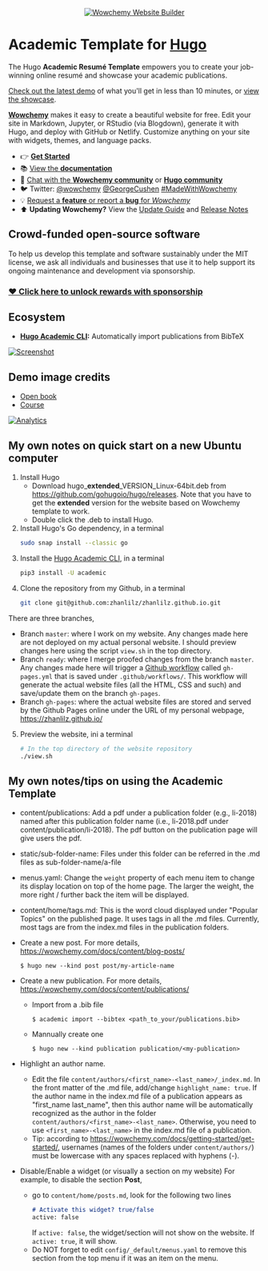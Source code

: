 <p align="center"><a href="https://wowchemy.com" target="_blank" rel="noopener"><img src="https://wowchemy.com/img/logo_200px.png" alt="Wowchemy Website Builder"></a></p>

# Academic Template for [Hugo](https://github.com/gohugoio/hugo)

The Hugo **Academic Resumé Template** empowers you to create your job-winning online resumé and showcase your academic publications.

[Check out the latest demo](https://academic-demo.netlify.app) of what you'll get in less than 10 minutes, or [view the showcase](https://wowchemy.com/user-stories/).

[**Wowchemy**](https://wowchemy.com) makes it easy to create a beautiful website for free. Edit your site in Markdown, Jupyter, or RStudio (via Blogdown), generate it with Hugo, and deploy with GitHub or Netlify. Customize anything on your site with widgets, themes, and language packs.

- 👉 [**Get Started**](https://wowchemy.com/templates/)
- 📚 [View the **documentation**](https://wowchemy.com/docs/)
- 💬 [Chat with the **Wowchemy community**](https://discord.gg/z8wNYzb) or [**Hugo community**](https://discourse.gohugo.io)
- 🐦 Twitter: [@wowchemy](https://twitter.com/wowchemy) [@GeorgeCushen](https://twitter.com/GeorgeCushen) [#MadeWithWowchemy](https://twitter.com/search?q=(%23MadeWithWowchemy%20OR%20%23MadeWithAcademic)&src=typed_query)
- 💡 [Request a **feature** or report a **bug** for _Wowchemy_](https://github.com/wowchemy/wowchemy-hugo-modules/issues)
- ⬆️ **Updating Wowchemy?** View the [Update Guide](https://wowchemy.com/docs/guide/update/) and [Release Notes](https://wowchemy.com/updates/)

## Crowd-funded open-source software

To help us develop this template and software sustainably under the MIT license, we ask all individuals and businesses that use it to help support its ongoing maintenance and development via sponsorship.

### [❤️ Click here to unlock rewards with sponsorship](https://wowchemy.com/plans/)

## Ecosystem

* **[Hugo Academic CLI](https://github.com/wowchemy/hugo-academic-cli):** Automatically import publications from BibTeX

[![Screenshot](https://raw.githubusercontent.com/wowchemy/wowchemy-hugo-modules/master/academic.png)](https://wowchemy.com)

## Demo image credits

- [Open book](https://unsplash.com/photos/J4kK8b9Fgj8)
- [Course](https://unsplash.com/photos/JKUTrJ4vK00)

[![Analytics](https://ga-beacon.appspot.com/UA-78646709-2/starter-academic/readme?pixel)](https://github.com/igrigorik/ga-beacon)

## My own notes on quick start on a new Ubuntu computer
1. Install Hugo
    * Download hugo_**extended**_VERSION_Linux-64bit.deb from https://github.com/gohugoio/hugo/releases. Note that you have to get the **extended** version for the website based on Wowchemy template to work. 
    * Double click the .deb to install Hugo. 
2. Install Hugo's Go dependency, in a terminal
    ```bash
    sudo snap install --classic go
    ```
3. Install the [Hugo Academic CLI](https://github.com/wowchemy/hugo-academic-cli), in a terminal
    ```bash
    pip3 install -U academic
    ```
4. Clone the repository from my Github, in a terminal 
    ```bash
    git clone git@github.com:zhanlilz/zhanlilz.github.io.git
    ```
There are three branches, 
* Branch `master`: where I work on my website. Any changes made here are not deployed on my actual personal website. I should preview changes here using the script `view.sh` in the top directory.
* Branch `ready`: where I merge proofed changes from the branch `master`. Any changes made here will trigger a [Github workflow](https://docs.github.com/en/actions/learn-github-actions/workflow-syntax-for-github-actions) called `gh-pages.yml` that is saved under `.github/workflows/`. This workflow will generate the actual website files (all the HTML, CSS and such) and save/update them on the branch `gh-pages`.
* Branch `gh-pages`: where the actual website files are stored and served by the Github Pages online under the URL of my personal webpage, https://zhanlilz.github.io/
5. Preview the website, ini a terminal
    ```bash
    # In the top directory of the website repository
    ./view.sh
    ```

## My own notes/tips on using the Academic Template

* content/publications: Add a pdf under a publication folder (e.g., li-2018)
  named after this publication folder name (i.e., li-2018.pdf under
  content/publication/li-2018). The pdf button on the publication page will give
  users the pdf.

* static/sub-folder-name: Files under this folder can be referred in the .md
  files as sub-folder-name/a-file

* menus.yaml: Change the ``weight`` property of each menu item to change its
  display location on top of the home page. The larger the weight, the more
  right / further back the item will be displayed.

* content/home/tags.md: This is the word cloud displayed under "Popular Topics"
  on the published page. It uses tags in all the .md files. Currently, most tags
  are from the index.md files in the publication folders. 

* Create a new post. For more details, https://wowchemy.com/docs/content/blog-posts/
  ```
  $ hugo new --kind post post/my-article-name
  ```

* Create a new publication. For more details, https://wowchemy.com/docs/content/publications/
  * Import from a .bib file
    ```
    $ academic import --bibtex <path_to_your/publications.bib>
    ```
  * Mannually create one
    ```
    $ hugo new --kind publication publication/<my-publication>
    ```

* Highlight an author name.
  * Edit the file `content/authors/<first_name>-<last_name>/_index.md`. In
  the front matter of the .md file, add/change `highlight_name: true`. If the
  author name in the index.md file of a publication appears as "first_name
  last_name", then this author name will be automatically recognized as the
  author in the folder `content/authors/<first_name>-<last_name>`. Otherwise,
  you need to use `<first_name>-<last_name>` in the index.md file of a
  publication.
  * Tip: according to https://wowchemy.com/docs/getting-started/get-started/,
  usernames (names of the folders under `content/authors/`) must be lowercase
  with any spaces replaced with hyphens (-).

* Disable/Enable a widget (or visually a section on my website)
For example, to disable the section **Post**, 
  * go to `content/home/posts.md`, look for the following two lines
    ```md
    # Activate this widget? true/false
    active: false
    ```  
    If `active: false`, the widget/section will not show on the website. If `active: true`, it will show. 
  * Do NOT forget to edit `config/_default/menus.yaml` to remove this section
  from the top menu if it was an item on the menu.